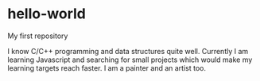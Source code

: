 # hello-world
My first repository

I know C/C++ programming and data structures quite well. Currently I am learning Javascript and searching for small projects which would make my learning targets reach faster.
  I am a painter and an artist too.
